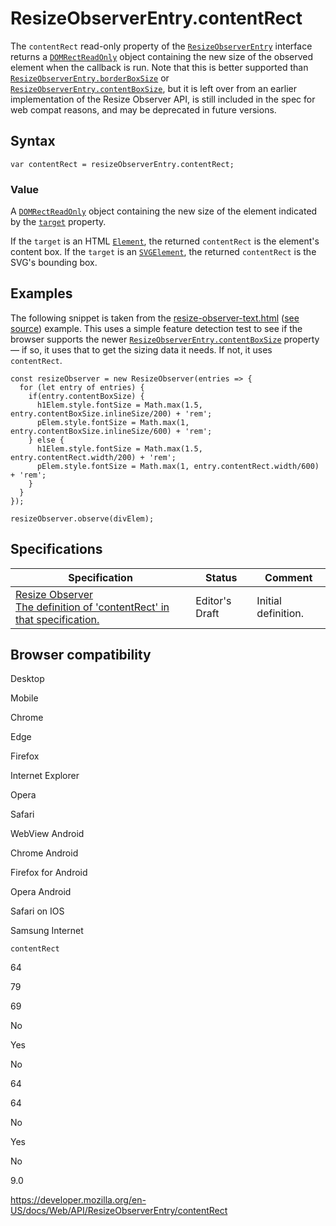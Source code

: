 # ResizeObserverEntry.contentRect

The `contentRect` read-only property of the [`ResizeObserverEntry`](../resizeobserverentry) interface returns a [`DOMRectReadOnly`](../domrectreadonly) object containing the new size of the observed element when the callback is run. Note that this is better supported than [`ResizeObserverEntry.borderBoxSize`](borderboxsize) or [`ResizeObserverEntry.contentBoxSize`](contentboxsize), but it is left over from an earlier implementation of the Resize Observer API, is still included in the spec for web compat reasons, and may be deprecated in future versions.

## Syntax

    var contentRect = resizeObserverEntry.contentRect;

### Value

A [`DOMRectReadOnly`](../domrectreadonly) object containing the new size of the element indicated by the [`target`](target) property.

If the `target` is an HTML [`Element`](../element), the returned `contentRect` is the element's content box. If the `target` is an [`SVGElement`](../svgelement), the returned `contentRect` is the SVG's bounding box.

## Examples

The following snippet is taken from the [resize-observer-text.html](https://mdn.github.io/dom-examples/resize-observer/resize-observer-text.html) ([see source](https://github.com/mdn/dom-examples/blob/master/resize-observer/resize-observer-text.html)) example. This uses a simple feature detection test to see if the browser supports the newer [`ResizeObserverEntry.contentBoxSize`](contentboxsize) property — if so, it uses that to get the sizing data it needs. If not, it uses `contentRect`.

    const resizeObserver = new ResizeObserver(entries => {
      for (let entry of entries) {
        if(entry.contentBoxSize) {
          h1Elem.style.fontSize = Math.max(1.5, entry.contentBoxSize.inlineSize/200) + 'rem';
          pElem.style.fontSize = Math.max(1, entry.contentBoxSize.inlineSize/600) + 'rem';
        } else {
          h1Elem.style.fontSize = Math.max(1.5, entry.contentRect.width/200) + 'rem';
          pElem.style.fontSize = Math.max(1, entry.contentRect.width/600) + 'rem';
        }
      }
    });

    resizeObserver.observe(divElem);

## Specifications

<table><thead><tr class="header"><th>Specification</th><th>Status</th><th>Comment</th></tr></thead><tbody><tr class="odd"><td><a href="https://drafts.csswg.org/resize-observer/#dom-resizeobserverentry-contentrect">Resize Observer<br />
<span class="small">The definition of 'contentRect' in that specification.</span></a></td><td><span class="spec-ed">Editor's Draft</span></td><td>Initial definition.</td></tr></tbody></table>

## Browser compatibility

Desktop

Mobile

Chrome

Edge

Firefox

Internet Explorer

Opera

Safari

WebView Android

Chrome Android

Firefox for Android

Opera Android

Safari on IOS

Samsung Internet

`contentRect`

64

79

69

No

Yes

No

64

64

No

Yes

No

9.0

<a href="https://developer.mozilla.org/en-US/docs/Web/API/ResizeObserverEntry/contentRect" class="_attribution-link">https://developer.mozilla.org/en-US/docs/Web/API/ResizeObserverEntry/contentRect</a>
